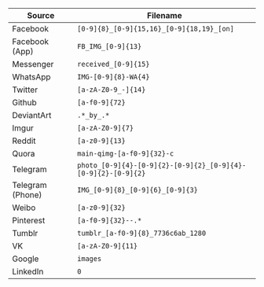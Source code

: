 |Source|Filename|
|------|--------|
|Facebook|`[0-9]{8}_[0-9]{15,16}_[0-9]{18,19}_[on]`|
|Facebook (App)|`FB_IMG_[0-9]{13}`|
|Messenger|`received_[0-9]{15}`|
|WhatsApp|`IMG-[0-9]{8}-WA{4}`|
|Twitter|`[a-zA-Z0-9_-]{14}`|
|Github|`[a-f0-9]{72}`|
|DeviantArt|`.*_by_.*`|
|Imgur|`[a-zA-Z0-9]{7}`|
|Reddit|`[a-z0-9]{13}`|
|Quora|`main-qimg-[a-f0-9]{32}-c`|
|Telegram|`photo_[0-9]{4}-[0-9]{2}-[0-9]{2}_[0-9]{4}-[0-9]{2}-[0-9]{2}`|
|Telegram (Phone)|`IMG_[0-9]{8}_[0-9]{6}_[0-9]{3}`|
|Weibo|`[a-z0-9]{32}`|
|Pinterest|`[a-f0-9]{32}--.*`|
|Tumblr|`tumblr_[a-f0-9]{8}_7736c6ab_1280`|
|VK|`[a-zA-Z0-9]{11}`|
|Google|`images`|
|LinkedIn|`0`|
